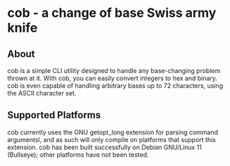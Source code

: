 # cob - a change of base Swiss army knife

## About
cob is a simple CLI utility designed to handle any base-changing problem thrown at it. With cob, you can easily convert integers to hex and binary.
cob is even capable of handling arbitrary bases up to 72 characters, using the ASCII character set.

## Supported Platforms
cob currently uses the GNU getopt_long extension for parsing command argumentsl, and as such will only compile on platforms that support this extension.
cob has been built successfully on Debian GNU/Linux 11 (Bullseye); other platforms have not been tested.
